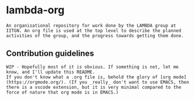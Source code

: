 # lambda-org
	An organisational repository for work done by the LAMBDA group at IITGN. An org file is used at the top level to describe the planned activities of the group, and the progress towards getting them done.

## Contribution guidelines
	WIP - Hopefully most of it is obvious. If something is not, let me know, and I'll update this README.
	If you don't know what a .org file is, behold the glory of [org mode](https://orgmode.org/). (If you _really_ don't want to use EMACS, then there is a vscode extension, but it is very minimal compared to the force of nature that org mode is in EMACS.)
